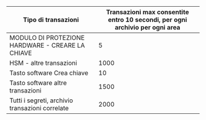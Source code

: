 
| Tipo di transazioni | Transazioni max consentite entro 10 secondi, per ogni archivio per ogni area
--- | ---
| MODULO DI PROTEZIONE HARDWARE - CREARE LA CHIAVE | 5
| HSM - altre transazioni | 1000
| Tasto software Crea chiave | 10
| Tasto software altre transazioni | 1500
| Tutti i segreti, archivio transazioni correlate | 2000
 
 

<!---HONumber=July15_HO3-->